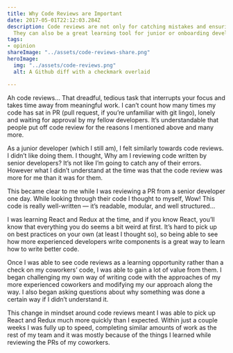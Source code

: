 ```yaml
---
title: Why Code Reviews are Important
date: 2017-05-01T22:12:03.284Z
description: Code reviews are not only for catching mistakes and ensuring clean code.
  They can also be a great learning tool for junior or onboarding developers.
tags:
- opinion
shareImage: "../assets/code-reviews-share.png"
heroImage:
  img: "../assets/code-reviews.png"
  alt: A Github diff with a checkmark overlaid

---
```

Ah code reviews... That dreadful, tedious task that interrupts your focus and takes time away from meaningful work. I can’t count how many times my code has sat in PR (pull request, if you’re unfamiliar with git lingo), lonely and waiting for approval by my fellow developers. It’s understandable that people put off code review for the reasons I mentioned above and many more.

As a junior developer (which I still am), I felt similarly towards code reviews. I didn’t like doing them. I thought, Why am I reviewing code written by senior developers? It’s not like I’m going to catch any of their errors. However what I didn’t understand at the time was that the code review was more for me than it was for them.

This became clear to me while I was reviewing a PR from a senior developer one day. While looking through their code I thought to myself, Wow! This code is really well-written — it’s readable, modular, and well structured... 

I was learning React and Redux at the time, and if you know React, you’ll know that everything you do seems a bit weird at first. It’s hard to pick up on best practices on your own (at least I thought so), so being able to see how more experienced developers write components is a great way to learn how to write better code.

Once I was able to see code reviews as a learning opportunity rather than a check on my coworkers’ code, I was able to gain a lot of value from them. I began challenging my own way of writing code with the approaches of my more experienced coworkers and modifying my our approach along the way. I also began asking questions about why something was done a certain way if I didn’t understand it.

This change in mindset around code reviews meant I was able to pick up React and Redux much more quickly than I expected. Within just a couple weeks I was fully up to speed, completing similar amounts of work as the rest of my team and it was mostly because of the things I learned while reviewing the PRs of my coworkers.